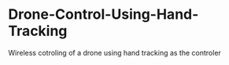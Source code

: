 # Drone-Control-Using-Hand-Tracking
Wireless cotroling of a drone using hand tracking as the controler
